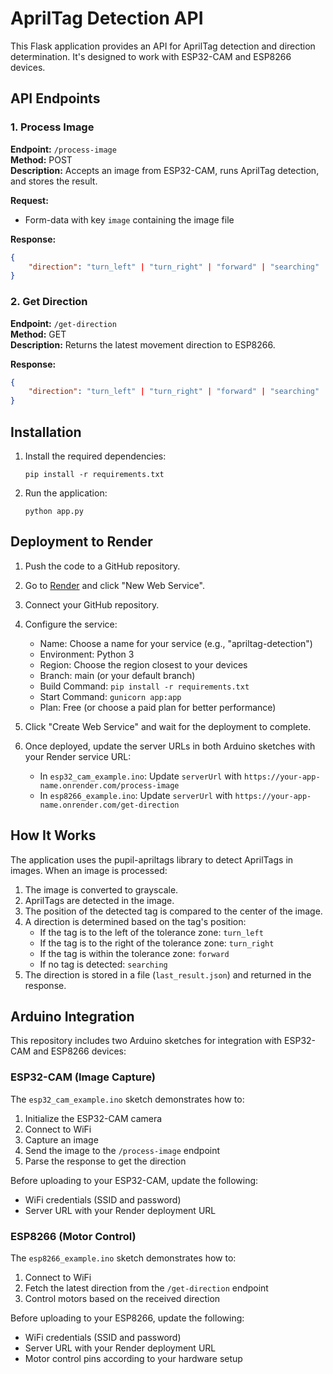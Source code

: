 # AprilTag Detection API

This Flask application provides an API for AprilTag detection and direction determination. It's designed to work with ESP32-CAM and ESP8266 devices.

## API Endpoints

### 1. Process Image

**Endpoint:** `/process-image`  
**Method:** POST  
**Description:** Accepts an image from ESP32-CAM, runs AprilTag detection, and stores the result.  

**Request:**
- Form-data with key `image` containing the image file

**Response:**
```json
{
    "direction": "turn_left" | "turn_right" | "forward" | "searching"
}
```

### 2. Get Direction

**Endpoint:** `/get-direction`  
**Method:** GET  
**Description:** Returns the latest movement direction to ESP8266.  

**Response:**
```json
{
    "direction": "turn_left" | "turn_right" | "forward" | "searching"
}
```

## Installation

1. Install the required dependencies:
   ```
   pip install -r requirements.txt
   ```

2. Run the application:
   ```
   python app.py
   ```

## Deployment to Render

1. Push the code to a GitHub repository.

2. Go to [Render](https://render.com) and click "New Web Service".

3. Connect your GitHub repository.

4. Configure the service:
   - Name: Choose a name for your service (e.g., "apriltag-detection")
   - Environment: Python 3
   - Region: Choose the region closest to your devices
   - Branch: main (or your default branch)
   - Build Command: `pip install -r requirements.txt`
   - Start Command: `gunicorn app:app`
   - Plan: Free (or choose a paid plan for better performance)

5. Click "Create Web Service" and wait for the deployment to complete.

6. Once deployed, update the server URLs in both Arduino sketches with your Render service URL:
   - In `esp32_cam_example.ino`: Update `serverUrl` with `https://your-app-name.onrender.com/process-image`
   - In `esp8266_example.ino`: Update `serverUrl` with `https://your-app-name.onrender.com/get-direction`

## How It Works

The application uses the pupil-apriltags library to detect AprilTags in images. When an image is processed:

1. The image is converted to grayscale.
2. AprilTags are detected in the image.
3. The position of the detected tag is compared to the center of the image.
4. A direction is determined based on the tag's position:
   - If the tag is to the left of the tolerance zone: `turn_left`
   - If the tag is to the right of the tolerance zone: `turn_right`
   - If the tag is within the tolerance zone: `forward`
   - If no tag is detected: `searching`
5. The direction is stored in a file (`last_result.json`) and returned in the response.

## Arduino Integration

This repository includes two Arduino sketches for integration with ESP32-CAM and ESP8266 devices:

### ESP32-CAM (Image Capture)

The `esp32_cam_example.ino` sketch demonstrates how to:

1. Initialize the ESP32-CAM camera
2. Connect to WiFi
3. Capture an image
4. Send the image to the `/process-image` endpoint
5. Parse the response to get the direction

Before uploading to your ESP32-CAM, update the following:
- WiFi credentials (SSID and password)
- Server URL with your Render deployment URL

### ESP8266 (Motor Control)

The `esp8266_example.ino` sketch demonstrates how to:

1. Connect to WiFi
2. Fetch the latest direction from the `/get-direction` endpoint
3. Control motors based on the received direction

Before uploading to your ESP8266, update the following:
- WiFi credentials (SSID and password)
- Server URL with your Render deployment URL
- Motor control pins according to your hardware setup